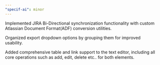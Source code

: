 ```yaml
---
"specif-ai": minor
---
```


Implemented JIRA Bi-Directional synchronization functionality with custom Atlassian Document Format(ADF) conversion utilities.

Organized export dropdown options by grouping them for improved usability.

Added comprehensive table and link support to the text editor, including all core operations such as add, edit, delete etc.. for both elements.